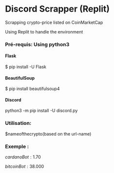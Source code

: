 # Discord Scrapper (Replit)

Scrapping crypto-price listed on CoinMarketCap

Using Replit to handle the environment

### Pré-requis: Using python3

#### Flask
$ pip install -U Flask

#### BeautifulSoup
$ pip install beautifulsoup4

#### Discord
python3 -m pip install -U discord.py


### Utilisation:

$nameofthecrypto(based on the url-name)

### Exemple :

$cardano
Bot: 1.70$

$bitcoin
Bot: 38.000$